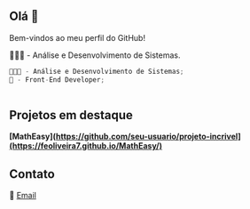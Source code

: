 ## Olá 👋
Bem-vindos ao meu perfil do GitHub!

👨🏻‍💻 - Análise e Desenvolvimento de Sistemas.
```javascript
👨🏻‍💻 - Análise e Desenvolvimento de Sistemas;
🎨 - Front-End Developer;



```
## Projetos em destaque
**[MathEasy](https://github.com/seu-usuario/projeto-incrivel](https://feoliveira7.github.io/MathEasy/)**

## Contato
📧 [Email](mailto:oliveirafee77@gmail.com)
